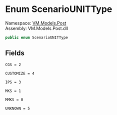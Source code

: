 # <a id="VM_Models_Post_ScenarioUNITType"></a> Enum ScenarioUNITType

Namespace: [VM.Models.Post](VM.Models.Post.md)  
Assembly: VM.Models.Post.dll  

```csharp
public enum ScenarioUNITType
```

## Fields

`CGS = 2` 

`CUSTOMIZE = 4` 

`IPS = 3` 

`MKS = 1` 

`MMKS = 0` 

`UNKNOWN = 5` 

